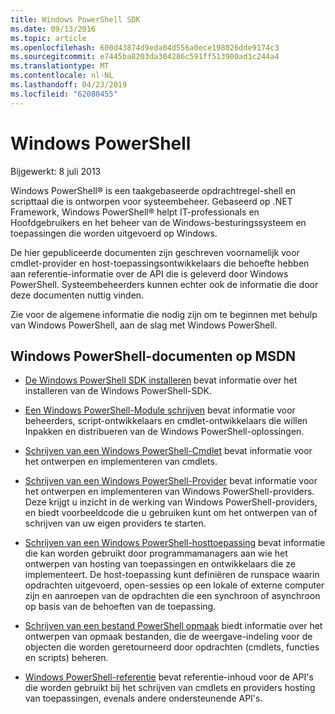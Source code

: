 ```yaml
---
title: Windows PowerShell SDK
ms.date: 09/13/2016
ms.topic: article
ms.openlocfilehash: 600d43874d9eda04d556a0ece198026dde9174c3
ms.sourcegitcommit: e7445ba8203da304286c591ff513900ad1c244a4
ms.translationtype: MT
ms.contentlocale: nl-NL
ms.lasthandoff: 04/23/2019
ms.locfileid: "62080455"
---
```

# <a name="windows-powershell"></a>Windows PowerShell

Bijgewerkt: 8 juli 2013

Windows PowerShell® is een taakgebaseerde opdrachtregel-shell en scripttaal die is ontworpen voor systeembeheer. Gebaseerd op .NET Framework, Windows PowerShell® helpt IT-professionals en Hoofdgebruikers en het beheer van de Windows-besturingssysteem en toepassingen die worden uitgevoerd op Windows.

De hier gepubliceerde documenten zijn geschreven voornamelijk voor cmdlet-provider en host-toepassingsontwikkelaars die behoefte hebben aan referentie-informatie over de API die is geleverd door Windows PowerShell.
Systeembeheerders kunnen echter ook de informatie die door deze documenten nuttig vinden.

Zie voor de algemene informatie die nodig zijn om te beginnen met behulp van Windows PowerShell, aan de slag met Windows PowerShell.

## <a name="windows-powershell-documents-on-msdn"></a>Windows PowerShell-documenten op MSDN

- [De Windows PowerShell SDK installeren](https://msdn.microsoft.com/en-us/library/ff458115.aspx) bevat informatie over het installeren van de Windows PowerShell-SDK.

- [Een Windows PowerShell-Module schrijven](./module/writing-a-windows-powershell-module.md) bevat informatie voor beheerders, script-ontwikkelaars en cmdlet-ontwikkelaars die willen Inpakken en distribueren van de Windows PowerShell-oplossingen.

- [Schrijven van een Windows PowerShell-Cmdlet](./cmdlet/writing-a-windows-powershell-cmdlet.md) bevat informatie voor het ontwerpen en implementeren van cmdlets.

- [Schrijven van een Windows PowerShell-Provider](./provider/writing-a-windows-powershell-provider.md) bevat informatie voor het ontwerpen en implementeren van Windows PowerShell-providers. Deze krijgt u inzicht in de werking van Windows PowerShell-providers, en biedt voorbeeldcode die u gebruiken kunt om het ontwerpen van of schrijven van uw eigen providers te starten.

- [Schrijven van een Windows PowerShell-hosttoepassing](./hosting/writing-a-windows-powershell-host-application.md) bevat informatie die kan worden gebruikt door programmamanagers aan wie het ontwerpen van hosting van toepassingen en ontwikkelaars die ze implementeert. De host-toepassing kunt definiëren de runspace waarin opdrachten uitgevoerd, open-sessies op een lokale of externe computer zijn en aanroepen van de opdrachten die een synchroon of asynchroon op basis van de behoeften van de toepassing.

- [Schrijven van een bestand PowerShell opmaak](./format/writing-a-powershell-formatting-file.md) biedt informatie over het ontwerpen van opmaak bestanden, die de weergave-indeling voor de objecten die worden geretourneerd door opdrachten (cmdlets, functies en scripts) beheren.

- [Windows PowerShell-referentie](./windows-powershell-reference.md) bevat referentie-inhoud voor de API's die worden gebruikt bij het schrijven van cmdlets en providers hosting van toepassingen, evenals andere ondersteunende API's.
